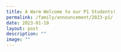 ```yaml
---
title: A Warm Welcome to our P1 Students!
permalink: /family/announcement/2023-p1/
date: 2023-01-10
layout: post
description: ""
image: ""
---
```

